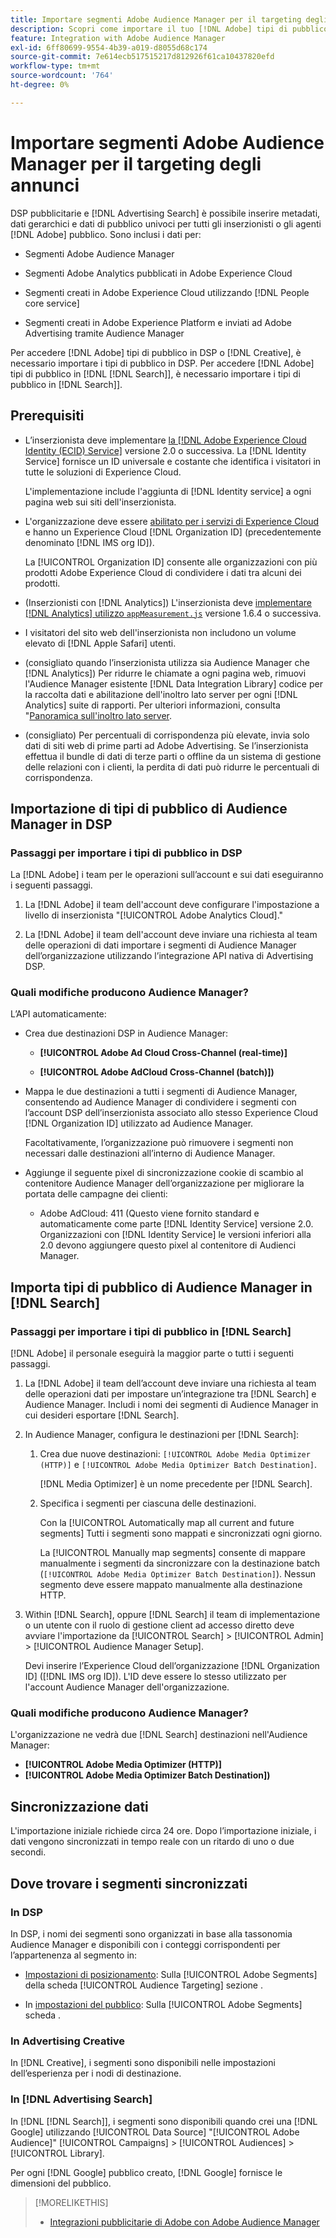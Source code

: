 ```yaml
---
title: Importare segmenti Adobe Audience Manager per il targeting degli annunci
description: Scopri come importare il tuo [!DNL Adobe] tipi di pubblico in Advertising DSP e Search utilizzando Adobe Audience Manager
feature: Integration with Adobe Audience Manager
exl-id: 6ff80699-9554-4b39-a019-d8055d68c174
source-git-commit: 7e614ecb517515217d812926f61ca10437820efd
workflow-type: tm+mt
source-wordcount: '764'
ht-degree: 0%

---
```


# Importare segmenti Adobe Audience Manager per il targeting degli annunci

DSP pubblicitarie e [!DNL Advertising Search] è possibile inserire metadati, dati gerarchici e dati di pubblico univoci per tutti gli inserzionisti o gli agenti [!DNL Adobe] pubblico<!-- segments or audiences? Standardize terms per AAM's docs -->. Sono inclusi i dati per:

* Segmenti Adobe Audience Manager

* Segmenti Adobe Analytics pubblicati in Adobe Experience Cloud

* Segmenti creati in Adobe Experience Cloud utilizzando [!DNL People core service]

* Segmenti creati in Adobe Experience Platform e inviati ad Adobe Advertising tramite Audience Manager

Per accedere [!DNL Adobe] tipi di pubblico in DSP o [!DNL Creative], è necessario importare i tipi di pubblico in DSP. Per accedere [!DNL Adobe] tipi di pubblico in [!DNL [!DNL Search]], è necessario importare i tipi di pubblico in [!DNL Search]].

## Prerequisiti

* L’inserzionista deve implementare [la [!DNL Adobe Experience Cloud Identity (ECID) Service]](https://experienceleague.adobe.com/docs/id-service/using/intro/overview.html) versione 2.0 o successiva. La [!DNL Identity Service] fornisce un ID universale e costante che identifica i visitatori in tutte le soluzioni di Experience Cloud.

   L&#39;implementazione include l&#39;aggiunta di [!DNL Identity service] a ogni pagina web sui siti dell&#39;inserzionista.

* L&#39;organizzazione deve essere [abilitato per i servizi di Experience Cloud](https://experienceleague.adobe.com/docs/core-services/interface/services/core-services.html) e hanno un Experience Cloud [!DNL Organization ID] (precedentemente denominato [!DNL IMS org ID]).

   La [!UICONTROL Organization ID] consente alle organizzazioni con più prodotti Adobe Experience Cloud di condividere i dati tra alcuni dei prodotti.

* (Inserzionisti con [!DNL Analytics]) L&#39;inserzionista deve [implementare [!DNL Analytics] utilizzo `appMeasurement.js`](https://experienceleague.adobe.com/docs/analytics/implementation/js/overview.html) versione 1.6.4 o successiva.

* I visitatori del sito web dell&#39;inserzionista non includono un volume elevato di [!DNL Apple Safari] utenti.

* (consigliato quando l’inserzionista utilizza sia Audience Manager che [!DNL Analytics]) Per ridurre le chiamate a ogni pagina web, rimuovi l&#39;Audience Manager esistente [!DNL Data Integration Library] codice per la raccolta dati e abilitazione dell&#39;inoltro lato server per ogni [!DNL Analytics] suite di rapporti. Per ulteriori informazioni, consulta &quot;[Panoramica sull&#39;inoltro lato server](https://experienceleague.adobe.com/docs/analytics/admin/admin-tools/server-side-forwarding/ssf.html).

* (consigliato) Per percentuali di corrispondenza più elevate, invia solo dati di siti web di prime parti ad Adobe Advertising. Se l’inserzionista effettua il bundle di dati di terze parti o offline da un sistema di gestione delle relazioni con i clienti, la perdita di dati può ridurre le percentuali di corrispondenza.

## Importazione di tipi di pubblico di Audience Manager in DSP

### Passaggi per importare i tipi di pubblico in DSP

La [!DNL Adobe] i team per le operazioni sull’account e sui dati eseguiranno i seguenti passaggi.

1. La [!DNL Adobe] il team dell&#39;account deve configurare l&#39;impostazione a livello di inserzionista &quot;[!UICONTROL Adobe Analytics Cloud].&quot;

1. La [!DNL Adobe] il team dell&#39;account deve inviare una richiesta<!-- Submit a request as a JIRA task? --> al team delle operazioni di dati<!-- implementation team? --> importare i segmenti di Audience Manager dell’organizzazione utilizzando l’integrazione API nativa di Advertising DSP.

### Quali modifiche producono Audience Manager?

L’API automaticamente:

* Crea due destinazioni DSP in Audience Manager:

   * **[!UICONTROL Adobe Ad Cloud Cross-Channel (real-time)]**

   * **[!UICONTROL Adobe AdCloud Cross-Channel (batch)])**

* Mappa le due destinazioni a tutti i segmenti di Audience Manager, consentendo ad Audience Manager di condividere i segmenti con l’account DSP dell’inserzionista associato allo stesso Experience Cloud [!DNL Organization ID] utilizzato ad Audience Manager. <!-- Verify -->

   Facoltativamente, l’organizzazione può rimuovere i segmenti non necessari dalle destinazioni all’interno di Audience Manager.

* Aggiunge il seguente pixel di sincronizzazione cookie di scambio al contenitore Audience Manager dell’organizzazione per migliorare la portata delle campagne dei clienti:

   * Adobe AdCloud: 411 (Questo viene fornito standard e automaticamente come parte [!DNL Identity Service] versione 2.0. Organizzazioni con [!DNL Identity Service] le versioni inferiori alla 2.0 devono aggiungere questo pixel al contenitore di Audienci Manager.

## Importa tipi di pubblico di Audience Manager in [!DNL Search]

### Passaggi per importare i tipi di pubblico in [!DNL Search]

[!DNL Adobe] il personale eseguirà la maggior parte o tutti i seguenti passaggi.

1. La [!DNL Adobe] il team dell’account deve inviare una richiesta al team delle operazioni dati per impostare un’integrazione tra [!DNL Search] e Audience Manager. Includi i nomi dei segmenti di Audience Manager in cui desideri esportare [!DNL Search].

1. In Audience Manager, configura le destinazioni per [!DNL Search]:

   1. Crea due nuove destinazioni: `[!UICONTROL Adobe Media Optimizer (HTTP)]` e `[!UICONTROL Adobe Media Optimizer Batch Destination]`.

      [!DNL Media Optimizer] è un nome precedente per [!DNL Search].

   1. Specifica i segmenti per ciascuna delle destinazioni.

      Con la [!UICONTROL Automatically map all current and future segments] Tutti i segmenti sono mappati e sincronizzati ogni giorno.

      La [!UICONTROL Manually map segments] consente di mappare manualmente i segmenti da sincronizzare con la destinazione batch (`[!UICONTROL Adobe Media Optimizer Batch Destination]`). Nessun segmento deve essere mappato manualmente alla destinazione HTTP.

1. Within [!DNL Search], oppure [!DNL Search] il team di implementazione o un utente con il ruolo di gestione client ad accesso diretto deve avviare l&#39;importazione da [!UICONTROL Search] > [!UICONTROL Admin] > [!UICONTROL Audience Manager Setup].

   Devi inserire l’Experience Cloud dell’organizzazione [!DNL Organization ID] ([!DNL IMS org ID]). L&#39;ID deve essere lo stesso utilizzato per l&#39;account Audience Manager dell&#39;organizzazione.

### Quali modifiche producono Audience Manager?

L&#39;organizzazione ne vedrà due [!DNL Search] destinazioni nell&#39;Audience Manager:

* **[!UICONTROL Adobe Media Optimizer (HTTP)]**
* **[!UICONTROL Adobe Media Optimizer Batch Destination])**

## Sincronizzazione dati

L&#39;importazione iniziale richiede circa 24 ore. Dopo l’importazione iniziale, i dati vengono sincronizzati in tempo reale con un ritardo di uno o due secondi.

<!--
### How DSP Syncs the Data

DSP syncs the data automatically using the [!DNL Adobe Experience Cloud Identity (ECID) Service]. During synchronization, the [!DNL ECID Service] calls Adobe Advertising at [!DNL cm.eversttech.net]. Because Adobe Advertising is a trusted domain, ID syncs take place from parent pages rather than within the destination publishing iframes, as they do with most third-party activation partners. Audience Manager identifies unique users by device IDs, using the [Audience Manager [!DNL Unique User ID (AAM UUID)]](https://experienceleague.adobe.com/docs/audience-manager/user-guide/reference/ids-in-aam.html#global-device-ids), also called the [!DNL Device ID].
 
![Synchronization of [!DNL Adobe] audiences in DSP](/help/integrations/assets/audience-manager-sync.png)

### How Search Syncs the Data
-->

<!-- 
Segment membership data is sent only after one of the following events occurs:

* (Advertisers with DSP):

  * The segment is targeted in an Adobe Advertising display ad.

  * The segment is added to the [!DNL Adobe AdCloud Cross-Channel] batch and real-time destinations within the Audience Manager user interface.

* (Advertisers with [!DNL Search]):

  * The segment is targeted in an Adobe Advertising search ad.

  * The segment is added to the [!DNL Adobe Media Optimizer] batch and HTTP destinations within the Audience Manager user interface.
 -->
<!-- Is membership data/whatever available in Creative? If so, does it show the same as DSP? -->

## Dove trovare i segmenti sincronizzati

### In DSP

In DSP, i nomi dei segmenti sono organizzati in base alla tassonomia Audience Manager e disponibili con i conteggi corrispondenti per l’appartenenza al segmento in:

* [Impostazioni di posizionamento](/help/dsp/campaign-management/placements/placement-settings.md#audience-targeting): Sulla [!UICONTROL Adobe Segments] della scheda [!UICONTROL Audience Targeting] sezione .

* In [impostazioni del pubblico](/help/dsp/audiences/audience-settings.md): Sulla [!UICONTROL Adobe Segments] scheda .

### In Advertising Creative

In [!DNL Creative], i segmenti sono disponibili nelle impostazioni dell’esperienza per i nodi di destinazione.

### In [!DNL Advertising Search]

In [!DNL [!DNL Search]], i segmenti sono disponibili quando crei una [!DNL Google] utilizzando [!UICONTROL Data Source] &quot;[!UICONTROL Adobe Audience]&quot; [!UICONTROL Campaigns] > [!UICONTROL Audiences] > [!UICONTROL Library].

Per ogni [!DNL Google] pubblico creato, [!DNL Google] fornisce le dimensioni del pubblico.

>[!MORELIKETHIS]
>
>* [Integrazioni pubblicitarie di Adobe con Adobe Audience Manager](/help/integrations/audience-manager/overview.md)


